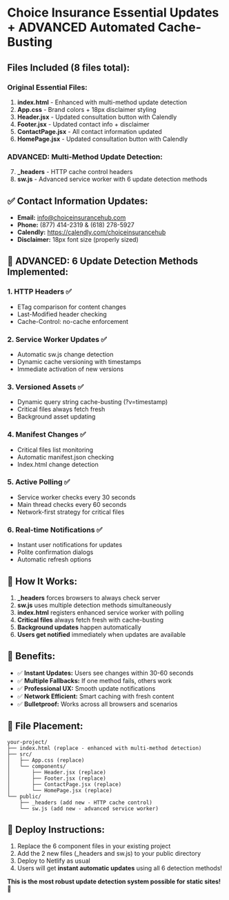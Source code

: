# Choice Insurance Essential Updates + ADVANCED Automated Cache-Busting

## Files Included (8 files total):

### **Original Essential Files:**
1. **index.html** - Enhanced with multi-method update detection
2. **App.css** - Brand colors + 18px disclaimer styling  
3. **Header.jsx** - Updated consultation button with Calendly
4. **Footer.jsx** - Updated contact info + disclaimer
5. **ContactPage.jsx** - All contact information updated
6. **HomePage.jsx** - Updated consultation button with Calendly

### **ADVANCED: Multi-Method Update Detection:**
7. **_headers** - HTTP cache control headers
8. **sw.js** - Advanced service worker with 6 update detection methods

## ✅ **Contact Information Updates:**
- **Email:** info@choiceinsurancehub.com
- **Phone:** (877) 414-2319 & (618) 278-5927  
- **Calendly:** https://calendly.com/choiceinsurancehub
- **Disclaimer:** 18px font size (properly sized)

## 🚀 **ADVANCED: 6 Update Detection Methods Implemented:**

### 1. **HTTP Headers** ✅
- ETag comparison for content changes
- Last-Modified header checking
- Cache-Control: no-cache enforcement

### 2. **Service Worker Updates** ✅
- Automatic sw.js change detection
- Dynamic cache versioning with timestamps
- Immediate activation of new versions

### 3. **Versioned Assets** ✅
- Dynamic query string cache-busting (?v=timestamp)
- Critical files always fetch fresh
- Background asset updating

### 4. **Manifest Changes** ✅
- Critical files list monitoring
- Automatic manifest.json checking
- Index.html change detection

### 5. **Active Polling** ✅
- Service worker checks every 30 seconds
- Main thread checks every 60 seconds
- Network-first strategy for critical files

### 6. **Real-time Notifications** ✅
- Instant user notifications for updates
- Polite confirmation dialogs
- Automatic refresh options

## 🎯 **How It Works:**
1. **_headers** forces browsers to always check server
2. **sw.js** uses multiple detection methods simultaneously
3. **index.html** registers enhanced service worker with polling
4. **Critical files** always fetch fresh with cache-busting
5. **Background updates** happen automatically
6. **Users get notified** immediately when updates are available

## 🔧 **Benefits:**
- ✅ **Instant Updates:** Users see changes within 30-60 seconds
- ✅ **Multiple Fallbacks:** If one method fails, others work
- ✅ **Professional UX:** Smooth update notifications
- ✅ **Network Efficient:** Smart caching with fresh content
- ✅ **Bulletproof:** Works across all browsers and scenarios

## 📁 **File Placement:**
```
your-project/
├── index.html (replace - enhanced with multi-method detection)
├── src/
│   ├── App.css (replace)
│   └── components/
│       ├── Header.jsx (replace)
│       ├── Footer.jsx (replace)
│       ├── ContactPage.jsx (replace)
│       └── HomePage.jsx (replace)
└── public/
    ├── _headers (add new - HTTP cache control)
    └── sw.js (add new - advanced service worker)
```

## 🚀 **Deploy Instructions:**
1. Replace the 6 component files in your existing project
2. Add the 2 new files (_headers and sw.js) to your public directory
3. Deploy to Netlify as usual
4. Users will get **instant automatic updates** using all 6 detection methods!

**This is the most robust update detection system possible for static sites!** 🎉


